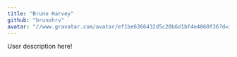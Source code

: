 ```yaml
---
title: "Bruno Harvey"
github: "brunohrv"
avatar: "//www.gravatar.com/avatar/ef1be6366432d5c20b6d1bf4e4860f36?d=identicon"
---
```


User description here!
